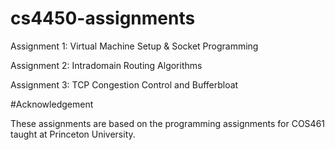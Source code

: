 # cs4450-assignments
Assignment 1: Virtual Machine Setup & Socket Programming

Assignment 2: Intradomain Routing Algorithms

Assignment 3: TCP Congestion Control and Bufferbloat

#Acknowledgement

These assignments are based on the programming assignments for COS461 taught at Princeton University.
